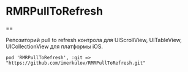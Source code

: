 # RMRPullToRefresh
==

Репозиторий pull to refresh контрола для UIScrollView, UITableView, UICollectionView для платформы iOS.


`pod 'RMRPullToRefresh', :git => "https://github.com/imerkulov/RMRPullToRefresh.git"`
